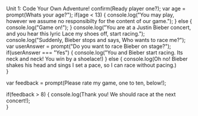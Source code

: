 Unit 1: Code Your Own Adventure!
confirm(Ready player one?);
var age = prompt(Whats your age?");
if(age < 13)
{
    console.log("You may play, however we assume no responsibilty for the content of our game.");
}
else
{
    console.log("Game on!");
}
console.log("You are at a Justin Bieber concert, and you hear this lyric Lace my shoes off, start racing.");
console.log("Suddenly, Bieber stops and says, Who wants to race me?");
var userAnswer = prompt("Do you want to race Bieber on stage?");
if(userAnswer === "Yes")
{
    console.log("You and Bieber start racing. Its neck and neck! You win by a shoelace!)
}
else
{
    console.log(Oh no! Bieber shakes his head and sings I set a pace, so I can race without pacing.)   
}

var feedback = prompt(Please rate my game, one to ten, below!);

if(feedback > 8)
{
    console.log(Thank you! We should race at the next concert!);    
}
